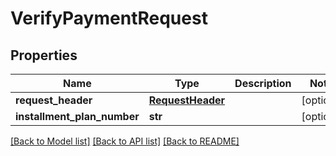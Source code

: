 # VerifyPaymentRequest

## Properties
Name | Type | Description | Notes
------------ | ------------- | ------------- | -------------
**request_header** | [**RequestHeader**](RequestHeader.md) |  | [optional] 
**installment_plan_number** | **str** |  | [optional] 

[[Back to Model list]](../README.md#documentation-for-models) [[Back to API list]](../README.md#documentation-for-api-endpoints) [[Back to README]](../README.md)



